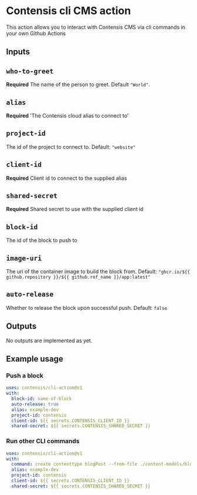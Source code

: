 # Contensis cli CMS action

This action allows you to interact with Contensis CMS via cli commands in your own Github Actions

## Inputs

## `who-to-greet`

**Required** The name of the person to greet. Default `"World"`.

## `alias`

**Required** 'The Contensis cloud alias to connect to'

## `project-id`

The id of the project to connect to. Default: `"website"`

## `client-id`

**Required** Client id to connect to the supplied alias

## `shared-secret`

**Required** Shared secret to use with the supplied client id

## `block-id`

The id of the block to push to

## `image-uri`

The uri of the container image to build the block from. Default: `"ghcr.io/${{ github.repository }}/${{ github.ref_name }}/app:latest"`

## `auto-release`

Whether to release the block upon successful push. Default: `false`

## Outputs

No outputs are implemented as yet.

## Example usage

### Push a block

```yml
uses: contensis/cli-action@v1
with:
  block-id: name-of-block
  auto-release: true
  alias: example-dev
  project-id: contensis
  client-id: ${{ secrets.CONTENSIS_CLIENT_ID }}
  shared-secret: ${{ secrets.CONTENSIS_SHARED_SECRET }}
```

### Run other CLI commands

```yml
uses: contensis/cli-action@v1
with:
  command: create contenttype blogPost --from-file ./content-models/blogPost.json
  alias: example-dev
  project-id: contensis
  client-id: ${{ secrets.CONTENSIS_CLIENT_ID }}
  shared-secret: ${{ secrets.CONTENSIS_SHARED_SECRET }}
```
